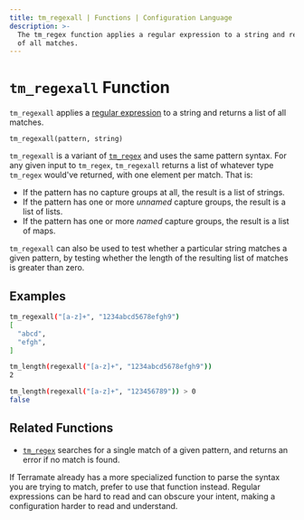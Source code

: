 ```yaml
---
title: tm_regexall | Functions | Configuration Language
description: >-
  The tm_regex function applies a regular expression to a string and returns a list
  of all matches.
---
```


# `tm_regexall` Function

`tm_regexall` applies a
[regular expression](https://en.wikipedia.org/wiki/Regular_expression)
to a string and returns a list of all matches.

```hcl
tm_regexall(pattern, string)
```

`tm_regexall` is a variant of [`tm_regex`](./tm_regex.md) and uses the same pattern
syntax. For any given input to `tm_regex`, `tm_regexall` returns a list of whatever
type `tm_regex` would've returned, with one element per match. That is:

- If the pattern has no capture groups at all, the result is a list of
  strings.
- If the pattern has one or more _unnamed_ capture groups, the result is a
  list of lists.
- If the pattern has one or more _named_ capture groups, the result is a
  list of maps.

`tm_regexall` can also be used to test whether a particular string matches a
given pattern, by testing whether the length of the resulting list of matches
is greater than zero.

## Examples

```sh
tm_regexall("[a-z]+", "1234abcd5678efgh9")
[
  "abcd",
  "efgh",
]

tm_length(regexall("[a-z]+", "1234abcd5678efgh9"))
2

tm_length(regexall("[a-z]+", "123456789")) > 0
false
```

## Related Functions

- [`tm_regex`](./tm_regex.md) searches for a single match of a given pattern, and
  returns an error if no match is found.

If Terramate already has a more specialized function to parse the syntax you
are trying to match, prefer to use that function instead. Regular expressions
can be hard to read and can obscure your intent, making a configuration harder
to read and understand.
